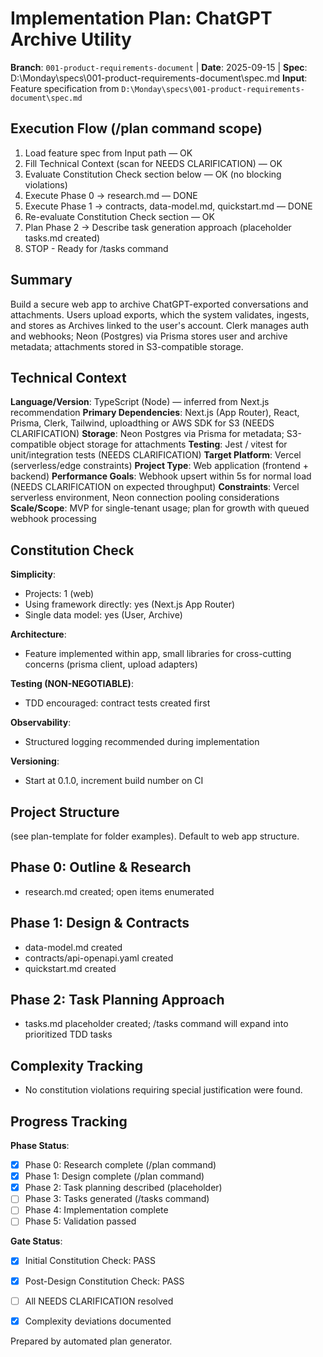 # Implementation Plan: ChatGPT Archive Utility

**Branch**: `001-product-requirements-document` | **Date**: 2025-09-15 | **Spec**: D:\Monday\specs\001-product-requirements-document\spec.md
**Input**: Feature specification from `D:\Monday\specs\001-product-requirements-document\spec.md`

## Execution Flow (/plan command scope)

1. Load feature spec from Input path — OK
2. Fill Technical Context (scan for NEEDS CLARIFICATION) — OK
3. Evaluate Constitution Check section below — OK (no blocking violations)
4. Execute Phase 0 → research.md — DONE
5. Execute Phase 1 → contracts, data-model.md, quickstart.md — DONE
6. Re-evaluate Constitution Check section — OK
7. Plan Phase 2 → Describe task generation approach (placeholder tasks.md created)
8. STOP - Ready for /tasks command


## Summary
Build a secure web app to archive ChatGPT-exported conversations and attachments. Users upload exports, which the system validates, ingests, and stores as Archives linked to the user's account. Clerk manages auth and webhooks; Neon (Postgres) via Prisma stores user and archive metadata; attachments stored in S3-compatible storage.

## Technical Context
**Language/Version**: TypeScript (Node) — inferred from Next.js recommendation
**Primary Dependencies**: Next.js (App Router), React, Prisma, Clerk, Tailwind, uploadthing or AWS SDK for S3 (NEEDS CLARIFICATION)
**Storage**: Neon Postgres via Prisma for metadata; S3-compatible object storage for attachments
**Testing**: Jest / vitest for unit/integration tests (NEEDS CLARIFICATION)
**Target Platform**: Vercel (serverless/edge constraints)
**Project Type**: Web application (frontend + backend)
**Performance Goals**: Webhook upsert within 5s for normal load (NEEDS CLARIFICATION on expected throughput)
**Constraints**: Vercel serverless environment, Neon connection pooling considerations
**Scale/Scope**: MVP for single-tenant usage; plan for growth with queued webhook processing

## Constitution Check

**Simplicity**:
- Projects: 1 (web)
- Using framework directly: yes (Next.js App Router)
- Single data model: yes (User, Archive)

**Architecture**:
- Feature implemented within app, small libraries for cross-cutting concerns (prisma client, upload adapters)

**Testing (NON-NEGOTIABLE)**:
- TDD encouraged: contract tests created first

**Observability**:
- Structured logging recommended during implementation

**Versioning**:
- Start at 0.1.0, increment build number on CI

## Project Structure
(see plan-template for folder examples). Default to web app structure.

## Phase 0: Outline & Research
- research.md created; open items enumerated

## Phase 1: Design & Contracts
- data-model.md created
- contracts/api-openapi.yaml created
- quickstart.md created

## Phase 2: Task Planning Approach
- tasks.md placeholder created; /tasks command will expand into prioritized TDD tasks

## Complexity Tracking
- No constitution violations requiring special justification were found.

## Progress Tracking
**Phase Status**:
- [x] Phase 0: Research complete (/plan command)
- [x] Phase 1: Design complete (/plan command)
- [x] Phase 2: Task planning described (placeholder)
- [ ] Phase 3: Tasks generated (/tasks command)
- [ ] Phase 4: Implementation complete
- [ ] Phase 5: Validation passed

**Gate Status**:
- [x] Initial Constitution Check: PASS
- [x] Post-Design Constitution Check: PASS
- [ ] All NEEDS CLARIFICATION resolved
- [x] Complexity deviations documented


Prepared by automated plan generator.
